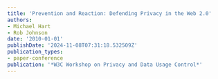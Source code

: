 ```yaml
---
title: 'Prevention and Reaction: Defending Privacy in the Web 2.0'
authors:
- Michael Hart
- Rob Johnson
date: '2010-01-01'
publishDate: '2024-11-08T07:31:18.532509Z'
publication_types:
- paper-conference
publication: '*W3C Workshop on Privacy and Data Usage Control*'
---
```

